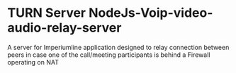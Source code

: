 # TURN Server NodeJs-Voip-video-audio-relay-server
 A server for Imperiumline application designed to relay connection between peers in case one of the call/meeting participants is behind a Firewall operating on NAT
